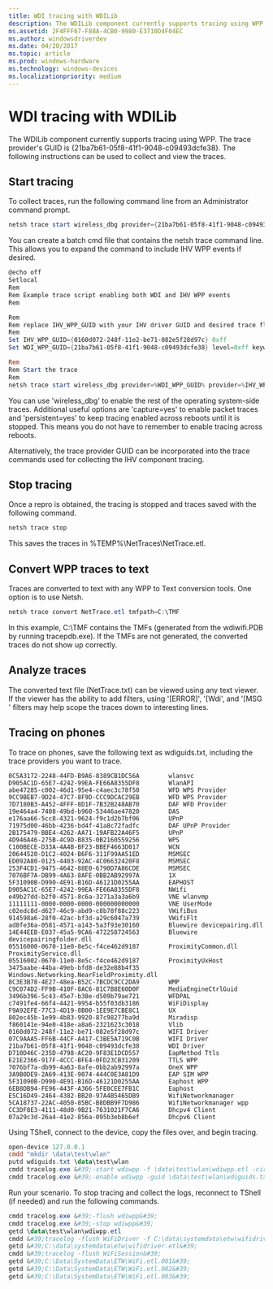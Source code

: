 ```yaml
---
title: WDI tracing with WDILib
description: The WDILib component currently supports tracing using WPP. The trace provider's GUID is 21ba7b61-05f8-41f1-9048-c09493dcfe38 . The following instructions can be used to collect and view the traces.
ms.assetid: 2F4FFF67-F88A-4CB0-9980-E3710D4F04EC
ms.author: windowsdriverdev
ms.date: 04/20/2017
ms.topic: article
ms.prod: windows-hardware
ms.technology: windows-devices
ms.localizationpriority: medium
---
```


# WDI tracing with WDILib


The WDILib component currently supports tracing using WPP. The trace provider's GUID is {21ba7b61-05f8-41f1-9048-c09493dcfe38}. The following instructions can be used to collect and view the traces.

## Start tracing


To collect traces, run the following command line from an Administrator command prompt.

```PowerShell
netsh trace start wireless_dbg provider={21ba7b61-05f8-41f1-9048-c09493dcfe38} level=0xff keywords=0xff
```

You can create a batch cmd file that contains the netsh trace command line. This allows you to expand the command to include IHV WPP events if desired.

```PowerShell
@echo off
Setlocal
Rem
Rem Example trace script enabling both WDI and IHV WPP events
Rem

Rem
Rem replace IHV_WPP_GUID with your IHV driver GUID and desired trace flags
Rem
Set IHV_WPP_GUID={0160d072-248f-11e2-be71-082e5f28d97c} 0xff 
Set WDI_WPP_GUID={21ba7b61-05f8-41f1-9048-c09493dcfe38} level=0xff keywords=0xff

Rem
Rem Start the trace
Rem 
netsh trace start wireless_dbg provider=%WDI_WPP_GUID% provider=%IHV_WPP_GUID% globallevel=0xff
```

You can use 'wireless\_dbg' to enable the rest of the operating system-side traces. Additional useful options are 'capture=yes' to enable packet traces and 'persistent=yes' to keep tracing enabled across reboots until it is stopped. This means you do not have to remember to enable tracing across reboots.

Alternatively, the trace provider GUID can be incorporated into the trace commands used for collecting the IHV component tracing.

## Stop tracing


Once a repro is obtained, the tracing is stopped and traces saved with the following command.

```PowerShell
netsh trace stop
```

This saves the traces in %TEMP%\\NetTraces\\NetTrace.etl.

## Convert WPP traces to text


Traces are converted to text with any WPP to Text conversion tools. One option is to use Netsh.

```PowerShell
netsh trace convert NetTrace.etl tmfpath=C:\TMF
```

In this example, C:\\TMF contains the TMFs (generated from the wdiwifi.PDB by running tracepdb.exe). If the TMFs are not generated, the converted traces do not show up correctly.

## Analyze traces


The converted text file (NetTrace.txt) can be viewed using any text viewer. If the viewer has the ability to add filters, using '\[ERROR\]', '\[Wdi', and '\[MSG ' filters may help scope the traces down to interesting lines.

## Tracing on phones


To trace on phones, save the following text as wdiguids.txt, including the trace providers you want to trace.

```Text
0C5A3172-2248-44FD-B9A6-8389CB1DC56A        wlansvc
D905AC1D-65E7-4242-99EA-FE66A8355DF8        WlanAPI
abe47285-c002-46d1-95e4-c4aec3c78f50        WFD WPS Provider
9CC9BEB7-9D24-47C7-8F9D-CCC9DCAC29EB        WFD WPS Provider
7D7180B3-A452-4FFF-8D1F-7B32B248AB70        DAF WFD Provider
19e464a4-7408-49bd-b960-53446ae47820        DAS
e176aa66-5cc8-4321-9624-f9c1d2b7bf06        UPnP
71975d00-46bb-4236-bd4f-41a8c72fadfc        DAF UPnP Provider
2B175479-BBE4-4262-AA71-19AFB22A46F5        UPnP
4D946A46-275B-4C9D-B835-0B2160559256        WPS
C100BECE-D33A-4A4B-BF23-BBEF4663D017        WCN
20644520-D1C2-4024-B6F6-311F99AA51ED        MSMSEC
ED092A80-0125-4403-92AC-4C06632420F8        MSMSEC
253F4CD1-9475-4642-88E0-6790D7A86CDE        MSMSEC
7076BF7A-DB99-4A63-8AFE-0BB2AB92997A        1X
5F31090B-D990-4E91-B16D-46121D0255AA        EAPHOST
D905AC1C-65E7-4242-99EA-FE66A8355DF8        NWifi
e49b27dd-b2f0-4571-8c6a-3271a3a3a6b9        VNE wlanvmp
11111111-0000-0000-0000-000000000000        VNE UserMode
c02edc8d-d627-46c9-abd9-c8b78f88c223        VWifiBus
914598a6-28f0-42ac-bf3d-a29c6047a739        VWifiFlt
ad8fe36a-0581-4571-a143-5a3f93e30160        Bluewire devicepairing.dll
14E44EEB-E037-45a5-9CA6-472258724563        Bluewire devicepairingfolder.dll
05516000-0670-11e0-8e5c-f4ce462d9187        ProximityCommon.dll ProximityService.dll
05516002-0670-11e0-8e5c-f4ce462d9187        ProximityUxHost
3475aabe-44ba-49eb-bfd8-de32e88b4f35        Windows.Networking.NearFieldProximity.dll 
8C3E3B78-4E27-48ea-B52C-7BCDC9CC2DA9        WMP 
C9C074D2-FF9B-410F-8AC6-81C7B8E60D0F        MediaEngineCtrlGuid
3496b396-5c43-45e7-b38e-d509b79ae721        WFDPAL
c7491fe4-66f4-4421-9954-b55f03db3186        WiFiDisplay
F9A92EFE-77C3-4D19-8B00-1EE9E7CBE8C1        UX
802ec45b-1e99-4b83-9920-87c98277ba9d        Miradisp
f860141e-94e0-418e-a8a6-2321623c3018        Vlib
0160d072-248f-11e2-be71-082e5f28d97c        WIFI Driver
07C9AAA5-FF6B-44CF-A417-C3BE5A719C0B        WIFI Driver
21ba7b61-05f8-41f1-9048-c09493dcfe38        WDI Driver
D710D46C-235D-4798-AC20-9F83E1DCD557        EapMethod Ttls
E21E2366-917F-4CCC-BFE4-0FD23CB31209        TTLS WPP
7076bf7a-db99-4a63-8afe-0bb2ab92997a        OneX WPP
3A9B0DE9-2A69-413E-9074-444C0E3A81D9        EAP SIM WPP
5F31090B-D990-4E91-B16D-46121D0255AA        Eaphost WPP
6EB8DB94-FE96-443F-A366-5FE0CEE7FB1C        Eaphost
E5C16D49-2464-4382-BB20-97A4B5465DB9        WifiNetworkmanager
5CA18737-22AC-4050-85BC-B8DBB9F7D986        WifiNetworkmanager wpp
CC3DF8E3-4111-48d0-9B21-7631021F7CA6        Dhcpv4 Client
07a29c3d-26a4-41e2-856a-095b3eb8b6ef        Dhcpv6 Client
```

Using TShell, connect to the device, copy the files over, and begin tracing.

```PowerShell
open-device 127.0.0.1
cmdd "mkdir \data\test\wlan"
putd wdiguids.txt \data\test\wlan
cmdd tracelog.exe &#39;-start wdiwpp -f \data\test\wlan\wdiwpp.etl -cir 256 -rt -ls -ft 1&#39;
cmdd tracelog.exe &#39;-enable wdiwpp -guid \data\test\wlan\wdiguids.txt -level 0x7fffffff -flag 0x7fffffff&#39;
```

Run your scenario. To stop tracing and collect the logs, reconnect to TShell (if needed) and run the following commands.

```PowerShell
cmdd tracelog.exe &#39;-flush wdiwpp&#39;
cmdd tracelog.exe &#39;-stop wdiwpp&#39;
getd \data\test\wlan\wdiwpp.etl
cmdd &#39;tracelog -flush WiFiDriver -f C:\data\systemdata\etw\wifidriver.etl&#39;
getd &#39;C:\data\systemdata\etw\wifidriver.etl&#39;
cmdd &#39;tracelog -flush WiFiSession&#39;
getd &#39;C:\Data\SystemData\ETW\WiFi.etl.001&#39;
getd &#39;C:\Data\SystemData\ETW\WiFi.etl.002&#39;
getd &#39;C:\Data\SystemData\ETW\WiFi.etl.003&#39;
```